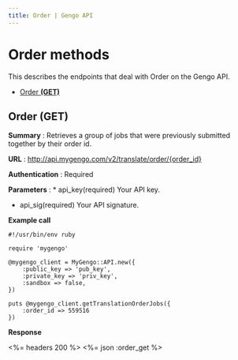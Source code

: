```yaml
---
title: Order | Gengo API
---
```


# Order methods

This describes the endpoints that deal with Order on the Gengo API.

* [Order __(GET)__](#order-get)

## Order (GET)

__Summary__
: Retrieves a group of jobs that were previously submitted together by their order id.

__URL__
: http://api.mygengo.com/v2/translate/order/{order_id}

__Authentication__
: Required

__Parameters__
: * api_key(required) Your API key.
  * api_sig(required) Your API signature.

__Example call__

    #!/usr/bin/env ruby

    require 'mygengo'

    @mygengo_client = MyGengo::API.new({
        :public_key => 'pub_key',
        :private_key => 'priv_key',
        :sandbox => false,
    })

    puts @mygengo_client.getTranslationOrderJobs({
        :order_id => 559516
    })


__Response__

<%= headers 200 %>
<%= json :order_get %>